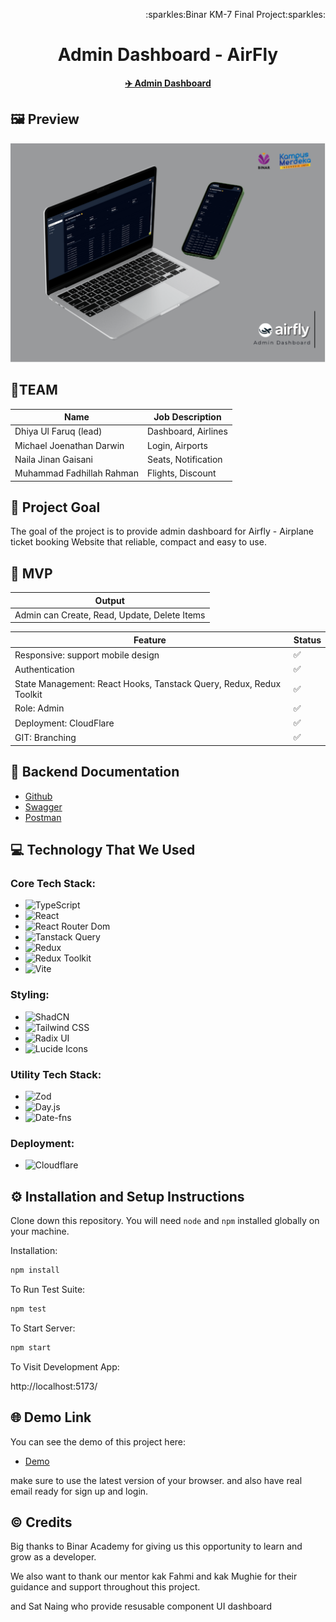 ﻿<p align="right">:sparkles:Binar KM-7 Final Project:sparkles:</p>
<h1 align="center">Admin Dashboard - AirFly </h1>
<p align="center">
<strong><a href="https://github.com/TIM1-FSW-BE-BINAR/Admin-Dashboard">✈️ Admin Dashboard</a></strong>
</p>

## 🖼️ Preview

<img src="Mockup.png" alt="preview">

## 👥TEAM

| Name                      | Job Description     |
| ------------------------- | ------------------- |
| Dhiya Ul Faruq (lead)     | Dashboard, Airlines |
| Michael Joenathan Darwin  | Login, Airports     |
| Naila Jinan Gaisani       | Seats, Notification |
| Muhammad Fadhillah Rahman | Flights, Discount   |

## 🎯 Project Goal

The goal of the project is to provide admin dashboard for Airfly - Airplane ticket booking Website that reliable, compact and easy to use.

## 🚩 MVP

| Output                                       |
| -------------------------------------------- |
| Admin can Create, Read, Update, Delete Items |

| Feature                                                             | Status |
| ------------------------------------------------------------------- | ------ |
| Responsive: support mobile design                                   | ✅     |
| Authentication                                                      | ✅     |
| State Management: React Hooks, Tanstack Query, Redux, Redux Toolkit | ✅     |
| Role: Admin                                                         | ✅     |
| Deployment: CloudFlare                                              | ✅     |
| GIT: Branching                                                      | ✅     |

## 📑 Backend Documentation

- [Github](https://github.com/TIM1-FSW-BE-BINAR/Backend/)
- [Swagger](https://binar.azumidev.web.id/api/v1/api-docs/)
- [Postman](https://documenter.getpostman.com/view/22814931/2sAYBUCrsH#intro)

## 💻 Technology That We Used

### Core Tech Stack:

- ![TypeScript](https://img.shields.io/badge/-TypeScript-007ACC?logo=typescript&logoColor=white&style=for-the-badge)
- ![React](https://img.shields.io/badge/-React-61DAFB?logo=react&logoColor=white&style=for-the-badge)
- ![React Router Dom](https://img.shields.io/badge/-React%20Router%20Dom-0078D4?logo=react-router&logoColor=white&style=for-the-badge)
- ![Tanstack Query](https://img.shields.io/badge/-Tanstack%20Query-FF4154?logo=tanstack-query&logoColor=white&style=for-the-badge)
- ![Redux](https://img.shields.io/badge/-Redux-764ABC?logo=redux&logoColor=white&style=for-the-badge)
- ![Redux Toolkit](https://img.shields.io/badge/-Redux%20Toolkit-764ABC?logo=redux&logoColor=white&style=for-the-badge)
- ![Vite](https://img.shields.io/badge/-Vite-646CFF?logo=vite&logoColor=white&style=for-the-badge)

### Styling:

- ![ShadCN](https://img.shields.io/badge/-ShadCN%20UI-FF7F00?logo=shadcn&logoColor=white&style=for-the-badge)
- ![Tailwind CSS](https://img.shields.io/badge/-Tailwind%20CSS-38B2AC?logo=tailwind-css&logoColor=white&style=for-the-badge)
- ![Radix UI](https://img.shields.io/badge/-Radix%20UI-FF1D1D?logo=radix-ui&logoColor=white&style=for-the-badge)
- ![Lucide Icons](https://img.shields.io/badge/-Lucide%20Icons-000000?logo=lucide&logoColor=white&style=for-the-badge)

### Utility Tech Stack:

- ![Zod](https://img.shields.io/badge/-Zod-2E3A59?logo=zod&logoColor=white&style=for-the-badge)
- ![Day.js](https://img.shields.io/badge/-Day.js-FF5F6D?logo=javascript&logoColor=white&style=for-the-badge)
- ![Date-fns](https://img.shields.io/badge/-Date%20fns-FF6F61?logo=javascript&logoColor=white&style=for-the-badge)

### Deployment:

- ![Cloudflare](https://img.shields.io/badge/-Cloudflare-F38020?logo=cloudflare&logoColor=white&style=for-the-badge)

## ⚙️ Installation and Setup Instructions

Clone down this repository. You will need `node` and `npm` installed globally on your machine.

Installation:

```bash
npm install
```

To Run Test Suite:

```bash
npm test
```

To Start Server:

```bash
npm start
```

To Visit Development App:

http://localhost:5173/

## 🌐 Demo Link

You can see the demo of this project here:

- [Demo](https://admin-dashboard-7tp.pages.dev/)

make sure to use the latest version of your browser. and also have real email ready for sign up and login.

## ©️ Credits

Big thanks to Binar Academy for giving us this opportunity to learn and grow as a developer.

We also want to thank our mentor kak Fahmi and kak Mughie for their guidance and support throughout this project.

and Sat Naing who provide resusable component UI dashboard
